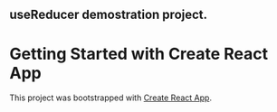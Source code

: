 ## useReducer demostration project.
# Getting Started with Create React App

This project was bootstrapped with [Create React App](https://github.com/facebook/create-react-app).

